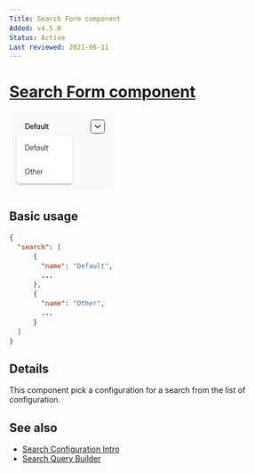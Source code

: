 ```yaml
---
Title: Search Form component
Added: v4.5.0
Status: Active
Last reviewed: 2021-06-11
---
```


# [Search Form component](../../../lib/content-services/src/lib/search/components/search-form/search-form.component.ts "Defined in search-form.component.ts")

![Search Form screenshot](../../docassets/images/search-form-component.png)

## Basic usage

```json
{
  "search": [
      {
        "name": "Default", 
        ...
      }, 
      {
        "name": "Other",
        ...
      }
  ]
}
```


## Details

This component pick a configuration for a search from the list of configuration.

## See also

-   [Search Configuration Intro](../../user-guide/search-configuration-guide.md)
-   [Search Query Builder](../services/search-query-builder.service.md)
